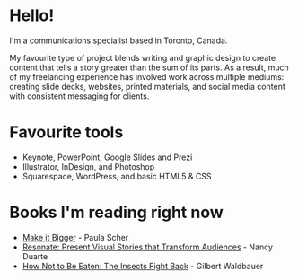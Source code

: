 # Hello!

I'm a communications specialist based in Toronto, Canada. 

My favourite type of project blends writing and graphic design to create content that tells a story greater than the sum of its parts. As a result, much of my freelancing experience has involved work across multiple mediums: creating slide decks, websites, printed materials, and social media content with consistent messaging for clients.


# Favourite tools 

* Keynote, PowerPoint, Google Slides and Prezi
* Illustrator, InDesign, and Photoshop 
* Squarespace, WordPress, and basic HTML5 & CSS


# Books I'm reading right now

* [Make it Bigger](https://www.pentagram.com/news/make-it-bigger) - Paula Scher
* [Resonate: Present Visual Stories that Transform Audiences](https://www.wiley.com/en-us/Resonate%3A+Present+Visual+Stories+that+Transform+Audiences-p-9780470632017) -
Nancy Duarte
* [How Not to Be Eaten: The Insects Fight Back](https://www.ucpress.edu/book/9780520269125/how-not-to-be-eaten) - Gilbert Waldbauer
